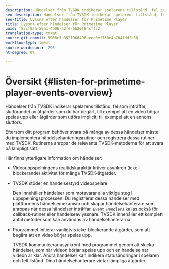 ```yaml
---
description: Händelser från TVSDK indikerar spelarens tillstånd, fel som inträffar, slutförandet av åtgärder som du har begärt, till exempel att en video börjar spelas upp eller åtgärder som utförs implicit, till exempel att en annons slutförs.
seo-description: Händelser från TVSDK indikerar spelarens tillstånd, fel som inträffar, slutförandet av åtgärder som du har begärt, till exempel att en video börjar spelas upp eller åtgärder som utförs implicit, till exempel att en annons slutförs.
seo-title: Lyssna efter händelser för Primetime Player
title: Lyssna efter händelser för Primetime Player
uuid: f85cf9aa-50a1-4b06-a2fe-6b20f84cff32
translation-type: tm+mt
source-git-commit: 5908e5a3521966496aeec0ef730e4a704fddfb68
workflow-type: tm+mt
source-wordcount: '295'
ht-degree: 0%

---
```



# Översikt {#listen-for-primetime-player-events-overview}

Händelser från TVSDK indikerar spelarens tillstånd, fel som inträffar, slutförandet av åtgärder som du har begärt, till exempel att en video börjar spelas upp eller åtgärder som utförs implicit, till exempel att en annons slutförs.

Eftersom ditt program behöver svara på många av dessa händelser måste du implementera händelsehanteringsrutiner och registrera dessa rutiner med TVSDK. Rutinerna anropar de relevanta TVSDK-metoderna för att svara på lämpligt sätt.

Här finns ytterligare information om händelser:

* Videouppspelningens realtidskaraktär kräver asynkron (icke-blockerande) aktivitet för många TVSDK-åtgärder.
* TVSDK stöder en händelsestyrd videospelare.

   Den innehåller händelser som motsvarar alla viktiga steg i uppspelningsprocessen. Du registrerar dessa händelser med plattformens händelsemekanism och skapar händelsehanterare som anropas när dessa händelser inträffar. *`Event Handlers`* kallas också för callback-rutiner eller händelseavlyssnare. TVSDK innehåller ett komplett antal metoder som kan användas av händelsehanterarna.
* Programmet initierar vanligtvis icke-blockerande åtgärder, som att begära att en video börjar spelas upp.

   TVSDK kommunicerar asynkront med programmet genom att skicka händelser, som när videon börjar spelas upp och en händelse när videon är klar. Andra händelser kan indikera statusändringar i spelaren och feltillstånd. Dina händelsehanterare vidtar lämpliga åtgärder.

